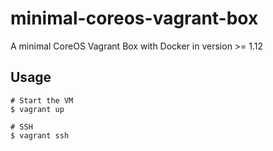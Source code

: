 # minimal-coreos-vagrant-box
A minimal CoreOS Vagrant Box with Docker in version >= 1.12

## Usage
```
# Start the VM
$ vagrant up

# SSH
$ vagrant ssh
```